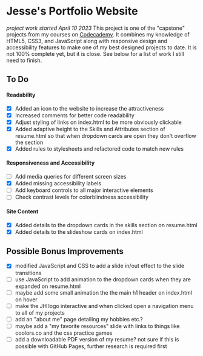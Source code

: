 # Jesse's Portfolio Website
*project work started April 10 2023*
This project is one of the "capstone" projects from my courses on [Codecademy](https://www.codecademy.com/). It combines my knowledge of
HTML5, CSS3, and JavaScript along with responsive design and accessibility features to make one of my best designed projects to date. It is not 
100% complete yet, but it is close. See below for a list of work I still need to finish.

## To Do
#### Readability
- [x] Added an icon to the website to increase the attractiveness
- [x] Increased comments for better code readability
- [x] Adjust styling of links on index.html to be more obviously clickable
- [x] Added adaptive height to the Skills and Attributes section of resume.html so that when dropdown cards are open they don't overflow the section
- [x] Added rules to stylesheets and refactored code to match new rules

#### Responsiveness and Accessibility
- [ ] Add media queries for different screen sizes
- [x] Added missing accessibility labels
- [ ] Add keyboard controls to all major interactive elements
- [ ] Check contrast levels for colorblindness accessibility

#### Site Content
- [x] Added details to the dropdown cards in the skills section on resume.html
- [x] Added details to the slideshow cards on index.html

## Possible Bonus Improvements

- [x] modified JavaScript and CSS to add a slide in/out effect to the slide transitions
- [ ] use JavaScript to add animation to the dropdown cards when they are expanded on resume.html
- [ ] maybe add some small animation the the main h1 header on index.html on hover
- [ ] make the JH logo interactive and when clicked open a navigation menu to all of my projects
- [ ] add an "about me" page detailing my hobbies etc.?
- [ ] maybe add a "my favorite resources" slide with links to things like coolors.co and the css practice games
- [ ] add a downloadable PDF version of my resume? not sure if this is possible with GitHub Pages, further research is required first